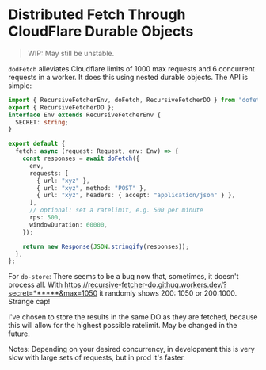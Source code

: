 # Distributed Fetch Through CloudFlare Durable Objects

> WIP: May still be unstable.

`dodFetch` alleviates Cloudflare limits of 1000 max requests and 6 concurrent requests in a worker. It does this using nested durable objects. The API is simple:

```ts
import { RecursiveFetcherEnv, doFetch, RecursiveFetcherDO } from "dofetch";
export { RecursiveFetcherDO };
interface Env extends RecursiveFetcherEnv {
  SECRET: string;
}

export default {
  fetch: async (request: Request, env: Env) => {
    const responses = await doFetch({
      env,
      requests: [
        { url: "xyz" },
        { url: "xyz", method: "POST" },
        { url: "xyz", headers: { accept: "application/json" } },
      ],
      // optional: set a ratelimit, e.g. 500 per minute
      rps: 500,
      windowDuration: 60000,
    });

    return new Response(JSON.stringify(responses));
  },
};
```

For `do-store`: There seems to be a bug now that, sometimes, it doesn't process all. With https://recursive-fetcher-do.githuq.workers.dev/?secret=******&max=1050 it randomly shows 200: 1050 or 200:1000. Strange cap!

I've chosen to store the results in the same DO as they are fetched, because this will allow for the highest possible ratelimit. May be changed in the future.

Notes: Depending on your desired concurrency, in development this is very slow with large sets of requests, but in prod it's faster.
